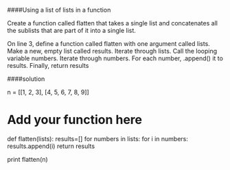 ####Using a list of lists in a function


Create a function called flatten that takes a single list and concatenates all the sublists that are part of it into a single list.

On line 3, define a function called flatten with one argument called lists.
Make a new, empty list called results.
Iterate through lists. Call the looping variable numbers.
Iterate through numbers.
For each number, .append() it to results.
Finally, return results

####solution

n = [[1, 2, 3], [4, 5, 6, 7, 8, 9]]
# Add your function here
def flatten(lists):
    results=[]
    for numbers in lists:
        for i in numbers:
            results.append(i)
    return results

print flatten(n)
